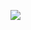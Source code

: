 <img src="https://user-images.githubusercontent.com/73097560/115834477-dbab4500-a447-11eb-908a-139a6edaec5c.gif">    									                                 <img src="https://camo.githubusercontent.com/82291b0fe831bfc6781e07fc5090cbd0a8b912bb8b8d4fec0696c881834f81ac/68747470733a2f2f70726f626f742e6d656469612f394575424971676170492e676966" width="800" height="3">  
